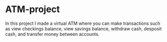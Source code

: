 # ATM-project
In this project I made a virtual ATM where you can make transactions such as view checkings balance, view savings balance, 
withdraw cash, desposit cash, and transfer money between accounts.

